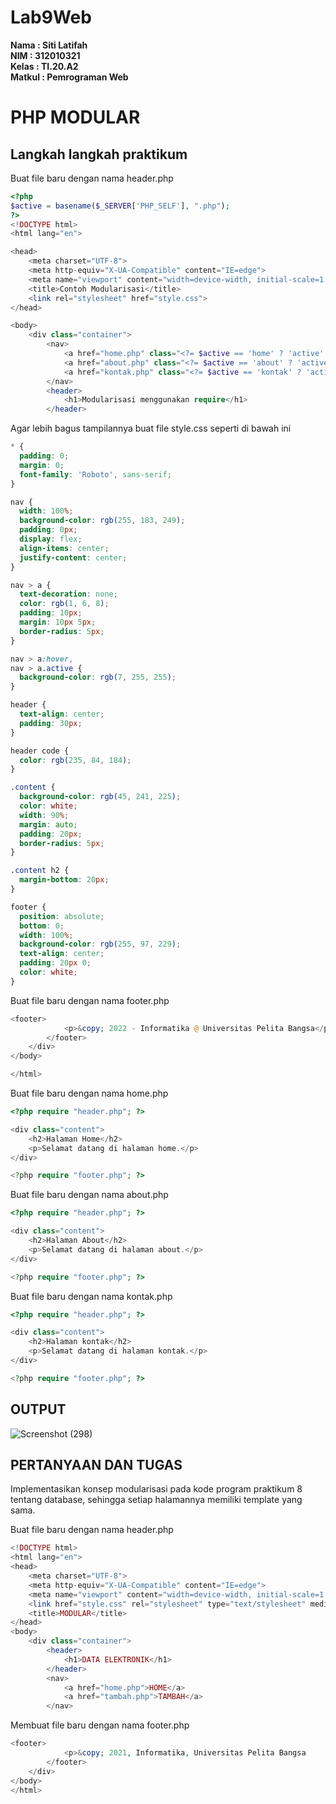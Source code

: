 # Lab9Web
**Nama	 : Siti Latifah** <br>
**NIM	   : 312010321** <br>
**Kelas	 : TI.20.A2** <br>
**Matkul : Pemrograman Web** <br>

# PHP MODULAR
## Langkah langkah praktikum
Buat file baru dengan nama header.php
``` php
<?php
$active = basename($_SERVER['PHP_SELF'], ".php");
?>
<!DOCTYPE html>
<html lang="en">

<head>
    <meta charset="UTF-8">
    <meta http-equiv="X-UA-Compatible" content="IE=edge">
    <meta name="viewport" content="width=device-width, initial-scale=1.0">
    <title>Contoh Modularisasi</title>
    <link rel="stylesheet" href="style.css">
</head>

<body>
    <div class="container">
        <nav>
            <a href="home.php" class="<?= $active == 'home' ? 'active' :''?>">Home</a>
            <a href="about.php" class="<?= $active == 'about' ? 'active' :''?>">Tentang</a>
            <a href="kontak.php" class="<?= $active == 'kontak' ? 'active' :''?>">Kontak</a>
        </nav>
        <header>
            <h1>Modularisasi menggunakan require</h1>
        </header>
```
Agar lebih bagus tampilannya buat file style.css seperti di bawah ini
``` css
* {
  padding: 0;
  margin: 0;
  font-family: 'Roboto', sans-serif;
}

nav {
  width: 100%;
  background-color: rgb(255, 183, 249);
  padding: 0px;
  display: flex;
  align-items: center;
  justify-content: center;
}

nav > a {
  text-decoration: none;
  color: rgb(1, 6, 8);
  padding: 10px;
  margin: 10px 5px;
  border-radius: 5px;
}

nav > a:hover,
nav > a.active {
  background-color: rgb(7, 255, 255);
}

header {
  text-align: center;
  padding: 30px;
}

header code {
  color: rgb(235, 84, 184);
}

.content {
  background-color: rgb(45, 241, 225);
  color: white;
  width: 90%;
  margin: auto;
  padding: 20px;
  border-radius: 5px;
}

.content h2 {
  margin-bottom: 20px;
}

footer {
  position: absolute;
  bottom: 0;
  width: 100%;
  background-color: rgb(255, 97, 229);
  text-align: center;
  padding: 20px 0;
  color: white;
}
```

Buat file baru dengan nama footer.php
``` php
<footer>
            <p>&copy; 2022 - Informatika @ Universitas Pelita Bangsa</p>
        </footer>
    </div>
</body>

</html>
```
Buat file baru dengan nama home.php
``` php
<?php require "header.php"; ?>

<div class="content">
    <h2>Halaman Home</h2>
    <p>Selamat datang di halaman home.</p>
</div>

<?php require "footer.php"; ?>
```

Buat file baru dengan nama about.php
``` php
<?php require "header.php"; ?>

<div class="content">
    <h2>Halaman About</h2>
    <p>Selamat datang di halaman about.</p>
</div>

<?php require "footer.php"; ?>
```
Buat file baru dengan nama kontak.php
``` php
<?php require "header.php"; ?>

<div class="content">
    <h2>Halaman kontak</h2>
    <p>Selamat datang di halaman kontak.</p>
</div>

<?php require "footer.php"; ?>
```
## OUTPUT
![Screenshot (298)](https://user-images.githubusercontent.com/73010098/172177312-1840696d-bc76-4d0f-b72d-687564c7d6e3.png)

## PERTANYAAN DAN TUGAS
Implementasikan konsep modularisasi pada kode program praktikum 8 tentang database, sehingga setiap halamannya memiliki template yang sama.

Buat file baru dengan nama header.php
``` php
<!DOCTYPE html>
<html lang="en">
<head>
    <meta charset="UTF-8">
    <meta http-equiv="X-UA-Compatible" content="IE=edge">
    <meta name="viewport" content="width=device-width, initial-scale=1.0">
    <link href="style.css" rel="stylesheet" type="text/stylesheet" media="screen" />
    <title>MODULAR</title>
</head>
<body>
    <div class="container">
        <header>
            <h1>DATA ELEKTRONIK</h1>
        </header>
        <nav>
            <a href="home.php">HOME</a>
            <a href="tambah.php">TAMBAH</a>
        </nav>       
 ```

Membuat file baru dengan nama footer.php
``` php
<footer>
            <p>&copy; 2021, Informatika, Universitas Pelita Bangsa
        </footer>
    </div>
</body>
</html>   
```




